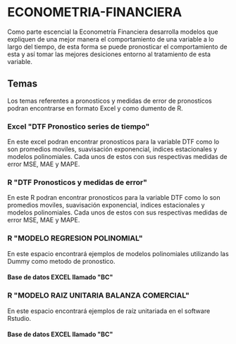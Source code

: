 # ECONOMETRIA-FINANCIERA

Como parte escencial la Econometría Financiera desarrolla modelos que expliquen de una mejor manera el comportamiento de una variable a lo largo del tiempo, de esta forma se puede pronosticar el comportamiento de esta y así tomar las mejores desiciones entorno al tratamiento de esta variable. 

## Temas
Los temas referentes a pronosticos y medidas de error de pronosticos podran encontrarse en formato Excel y como dumento de R. 

### Excel "DTF Pronostico series de tiempo"
En este excel podran encontrar pronosticos para la variable DTF como lo son promedios moviles, suavisación exponencial, indices estacionales y modelos polinomiales. Cada unos de estos con sus respectivas medidas de error MSE, MAE y MAPE. 

### R "DTF Pronosticos y medidas de error"
En este R podran encontrar pronosticos para la variable DTF como lo son promedios moviles, suavisación exponencial, indices estacionales y modelos polinomiales. Cada unos de estos con sus respectivas medidas de error MSE, MAE y MAPE. 

### R "MODELO REGRESION POLINOMIAL"
En este espacio encontrará ejemplos de modelos polinomiales utilizando las Dummy como metodo de pronostico. 
#### Base de datos EXCEL llamado "BC"

### R "MODELO RAIZ UNITARIA BALANZA COMERCIAL"
En este espacio encontrará ejemplos de raíz unitariada en el software Rstudio. 
#### Base de datos EXCEL llamado "BC"

